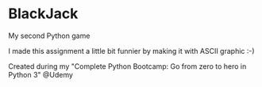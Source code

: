 # BlackJack
My second Python game

I made this assignment a little bit funnier by making it with ASCII graphic :-)

Created during my "Complete Python Bootcamp: Go from zero to hero in Python 3" @Udemy
